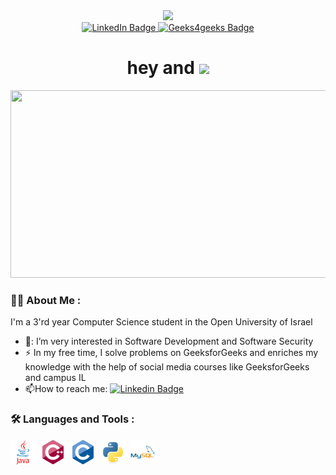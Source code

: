  <div id="header" align="center">
  <img src="https://media.giphy.com/media/M9gbBd9nbDrOTu1Mqx/giphy.gif" width="100"/>
</div>
<div id="badges" align="center">
  <a href=https://www.linkedin.com/in/dor-idan-14254a21b/>
    <img src="https://img.shields.io/badge/LinkedIn-blue?style=for-the-badge&logo=linkedin&logoColor=white" alt="LinkedIn Badge"/>
  </a>
  <a href=https://auth.geeksforgeeks.org/user/dorhazak111/profile>
    <img src="https://img.shields.io/badge/GeeksforGeeks-green?style=for-the-badge&logo=geeksforgeeks&logoColor=white" alt="Geeks4geeks Badge"/>
  </a>
</div>
<h1 align="center">
  hey and
  <img src=https://media.giphy.com/media/l0MYC0LajbaPoEADu/giphy.gif width="125px"/>
</h1>
<div align="center">
  <img src="https://media.giphy.com/media/dWesBcTLavkZuG35MI/giphy.gif" width="600" height="300"/>
</div>

### :man_technologist: About Me :
I'm a 3'rd year Computer Science student in the Open University of Israel 

- 👀: I’m very interested in Software Development and Software Security
- :zap: In my free time, I solve problems on GeeksforGeeks and enriches my knowledge with the help of social media courses like GeeksforGeeks and campus IL
- :mailbox:How to reach me: [![Linkedin Badge](https://img.shields.io/badge/-dor2602-blue?style=flat&logo=Linkedin&logoColor=white)]([your-linkedin-url](https://www.linkedin.com/in/dor-idan-14254a21b/))
### :hammer_and_wrench: Languages and Tools :
<div>
  <img src="https://github.com/devicons/devicon/blob/master/icons/java/java-original-wordmark.svg" title="Java" alt="Java" width="40" height="40"/>&nbsp;
  <img src="https://github.com/devicons/devicon/blob/master/icons/cplusplus/cplusplus-original.svg" title="cplusplus" alt="cplusplus" width="40" height="40"/>&nbsp;
  <img src="https://github.com/devicons/devicon/blob/master/icons/c/c-original.svg" title="c" alt="c" width="40" height="40"/>&nbsp;
  <img src="https://github.com/devicons/devicon/blob/master/icons/python/python-original.svg" title="python" alt="python " width="40" height="40"/>&nbsp;
  <img src="https://github.com/devicons/devicon/blob/master/icons/mysql/mysql-original-wordmark.svg" title="MySQL"  alt="MySQL" width="40" height="40"/>&nbsp;
</div>
<!---
dor2602/dor2602 is a ✨ special ✨ repository because its `README.md` (this file) appears on your GitHub profile.
You can click the Preview link to take a look at your changes.
--->
